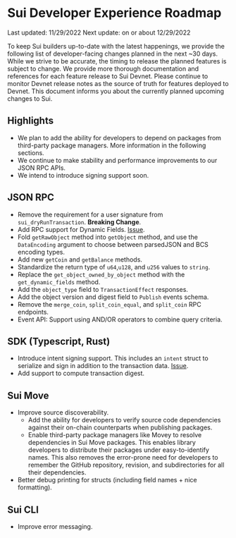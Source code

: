 # Sui Developer Experience Roadmap

Last updated: 11/29/2022
Next update:  on or about 12/29/2022

To keep Sui builders up-to-date with the latest happenings, we provide the following list of developer-facing changes planned in the next ~30 days. While we strive to be accurate, the timing to release the planned features is subject to change. We provide more thorough documentation and references for each feature release to Sui Devnet. Please continue to monitor Devnet release notes as the source of truth for features deployed to Devnet. This document informs you about the currently planned upcoming changes to Sui.

## Highlights

 * We plan to add the ability for developers to depend on packages from third-party package managers. More information in the following sections.
 * We continue to make stability and performance improvements to our JSON RPC APIs.
 * We intend to introduce signing support soon. 


## JSON RPC

 * Remove the requirement for a user signature from `sui_dryRunTransaction`. **Breaking Change**.
 * Add RPC support for Dynamic Fields. [Issue](https://github.com/MystenLabs/sui/pull/5882).
 * Fold `getRawObject` method into `getObject` method, and use the `DataEncoding` argument to choose between parsedJSON and BCS encoding types.
 * Add new `getCoin` and `getBalance` methods.
 * Standardize the return type of `u64`,`u128`, and `u256` values to `string`.
 * Replace the `get_object_owned_by_object` method with the `get_dynamic_fields` method.
 * Add the `object_type` field to `TransactionEffect` responses.
 * Add the object version and digest field to `Publish` events schema.
 * Remove the `merge_coin`, `split_coin_equal`, and `split_coin` RPC endpoints.
 * Event API: Support using AND/OR operators to combine query criteria.

## SDK (Typescript, Rust)

 * Introduce intent signing support. This includes an `intent` struct to serialize and sign in addition to the transaction data. [Issue](https://github.com/MystenLabs/fastcrypto/issues/26).
 * Add support to compute transaction digest.

## Sui Move

 * Improve source discoverability.
    * Add the ability for developers to verify source code dependencies against their on-chain counterparts when publishing packages.
    * Enable third-party package managers like Movey to resolve dependencies in Sui Move packages. This enables library developers to distribute their packages under easy-to-identify names. This also removes the error-prone need for developers to remember the GitHub repository, revision, and subdirectories for all their dependencies.
 * Better debug printing for structs (including field names + nice formatting).


## Sui CLI

 * Improve error messaging.
